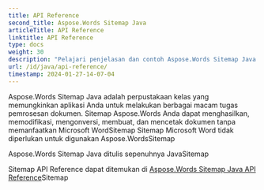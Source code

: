 ```yaml
---
title: API Reference
second_title: Aspose.Words Sitemap Java
articleTitle: API Reference
linktitle: API Reference
type: docs
weight: 30
description: "Pelajari penjelasan dan contoh Aspose.Words Sitemap Java kelas dan metode untuk menghasilkan, mengonversi, memodifikasi, membuat, dan mencetak dokumen tanpa menggunakan Microsoft WordSitemap"
url: /id/java/api-reference/
timestamp: 2024-01-27-14-07-04
---
```


Aspose.Words Sitemap Java adalah perpustakaan kelas yang memungkinkan aplikasi Anda untuk melakukan berbagai macam tugas pemrosesan dokumen. Sitemap Aspose.Words Anda dapat menghasilkan, memodifikasi, mengonversi, membuat, dan mencetak dokumen tanpa memanfaatkan Microsoft WordSitemap Sitemap Microsoft Word tidak diperlukan untuk digunakan Aspose.WordsSitemap

Aspose.Words Sitemap Java ditulis sepenuhnya JavaSitemap

Sitemap API Reference dapat ditemukan di [Aspose.Words Sitemap Java API Reference](https://reference.aspose.com/words/java/)Sitemap
